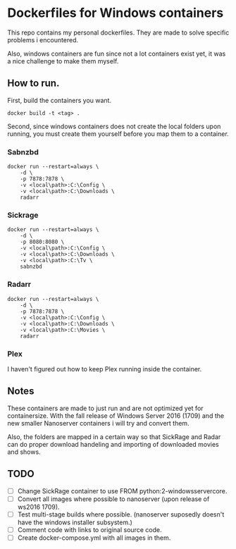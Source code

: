 # Dockerfiles for Windows containers

This repo contains my personal dockerfiles. They are made to solve specific problems i encountered.

Also, windows containers are fun since not a lot containers exist yet, it was a nice challenge to make them myself.

## How to run.

First, build the containers you want.

    docker build -t <tag> .

Second, since windows containers does not create the local folders upon running, you must create them yourself before you map them to a container.

### Sabnzbd

    docker run --restart=always \
        -d \
        -p 7878:7878 \
        -v <local\path>:C:\Config \
        -v <local\path>:C:\Downloads \
        radarr

### Sickrage

    docker run --restart=always \
        -d \
        -p 8080:8080 \
        -v <local\path>:C:\Config \
        -v <local\path>:C:\Downloads \
        -v <local\path>:C:\Tv \
        sabnzbd

### Radarr

    docker run --restart=always \
        -d \
        -p 7878:7878 \
        -v <local\path>:C:\Config \
        -v <local\path>:C:\Downloads \
        -v <local\path>:C:\Movies \
        radarr

### Plex

I haven't figured out how to keep Plex running inside the container.

## Notes

These containers are made to just run and are not optimized yet for containersize. With the fall release of Windows Server 2016 (1709) and the new smaller Nanoserver containers i will try and convert them.

Also, the folders are mapped in a certain way so that SickRage and Radar can do proper download handeling and importing of downloaded movies and shows.

## TODO

- [ ] Change SickRage container to use FROM python:2-windowsservercore.
- [ ] Convert all images where possible to nanoserver (upon release of ws2016 1709).
- [ ] Test multi-stage builds where possible. (nanoserver suposedly doesn't have the windows installer subsystem.)
- [ ] Comment code with links to original source code.
- [ ] Create docker-compose.yml with all images in them.
